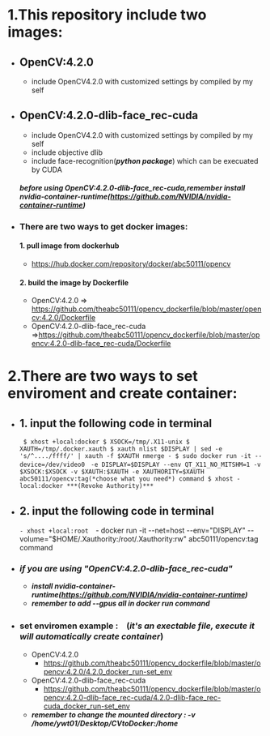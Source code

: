 # 1.This repository include two images:
- ## OpenCV:4.2.0
  - include OpenCV4.2.0 with customized settings by compiled by my self

- ## OpenCV:4.2.0-dlib-face_rec-cuda
  - include OpenCV4.2.0 with customized settings by compiled by my self
  - include objective dlib
  - include face-recognition(***python package***) which can be execuated by CUDA
  ##### before using OpenCV:4.2.0-dlib-face_rec-cuda,***remember install nvidia-container-runtime(https://github.com/NVIDIA/nvidia-container-runtime)***

- ### There are two ways to get docker images: 
  #### 1. pull image from dockerhub
  - https://hub.docker.com/repository/docker/abc50111/opencv
  #### 2. build the image by Dockerfile
  - OpenCV:4.2.0 => https://github.com/theabc50111/opencv_dockerfile/blob/master/opencv:4.2.0/Dockerfile
  - OpenCV:4.2.0-dlib-face_rec-cuda =>https://github.com/theabc50111/opencv_dockerfile/blob/master/opencv:4.2.0-dlib-face_rec-cuda/Dockerfile


# 2.There are two ways to set enviroment and create container: 
  - ## 1. input the following code in terminal
    ` $ xhost +local:docker
     $ XSOCK=/tmp/.X11-unix
     $ XAUTH=/tmp/.docker.xauth
     $ xauth nlist $DISPLAY | sed -e 's/^..../ffff/' | xauth -f $XAUTH nmerge -
     $ sudo docker run -it --device=/dev/video0　-e DISPLAY=$DISPLAY --env QT_X11_NO_MITSHM=1 -v $XSOCK:$XSOCK -v $XAUTH:$XAUTH -e XAUTHORITY=$XAUTH abc50111/opencv:tag(*choose what you need*) command
     $ xhost -local:docker ***(Revoke Authority)***`
  - ## 2. input the following code in terminal
    `- xhost +local:root 
    `- docker run -it --net=host --env="DISPLAY" --volume="$HOME/.Xauthority:/root/.Xauthority:rw" abc50111/opencv:tag command

  - ### ***if you are using "OpenCV:4.2.0-dlib-face_rec-cuda"***<br>
    - ***install nvidia-container-runtime(https://github.com/NVIDIA/nvidia-container-runtime)***<br>
    - ***remember to add --gpus all in docker run command***
  - ### set enviromen example :　(*it's an exectable file, execute it will automatically create container*)
    - OpenCV:4.2.0
      - https://github.com/theabc50111/opencv_dockerfile/blob/master/opencv:4.2.0/4.2.0_docker_run-set_env
    - OpenCV:4.2.0-dlib-face_rec-cuda
      - https://github.com/theabc50111/opencv_dockerfile/blob/master/opencv:4.2.0-dlib-face_rec-cuda/4.2.0-dlib-face_rec-cuda_docker_run-set_env
    - ***remember to change the mounted directory : -v /home/ywt01/Desktop/CVtoDocker:/home***
